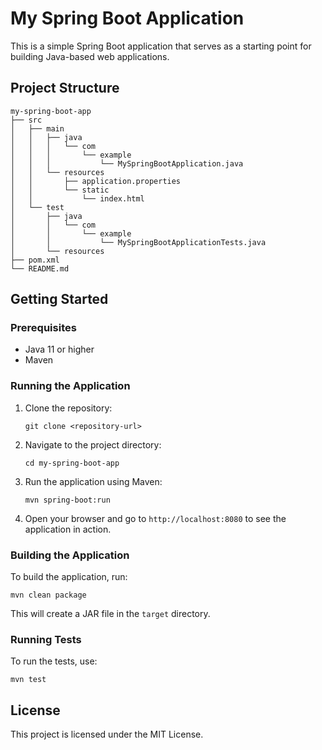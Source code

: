 # My Spring Boot Application

This is a simple Spring Boot application that serves as a starting point for building Java-based web applications.

## Project Structure

```
my-spring-boot-app
├── src
│   ├── main
│   │   ├── java
│   │   │   └── com
│   │   │       └── example
│   │   │           └── MySpringBootApplication.java
│   │   └── resources
│   │       ├── application.properties
│   │       └── static
│   │           └── index.html
│   └── test
│       ├── java
│       │   └── com
│       │       └── example
│       │           └── MySpringBootApplicationTests.java
│       └── resources
├── pom.xml
└── README.md
```

## Getting Started

### Prerequisites

- Java 11 or higher
- Maven

### Running the Application

1. Clone the repository:
   ```
   git clone <repository-url>
   ```

2. Navigate to the project directory:
   ```
   cd my-spring-boot-app
   ```

3. Run the application using Maven:
   ```
   mvn spring-boot:run
   ```

4. Open your browser and go to `http://localhost:8080` to see the application in action.

### Building the Application

To build the application, run:
```
mvn clean package
```

This will create a JAR file in the `target` directory.

### Running Tests

To run the tests, use:
```
mvn test
```

## License

This project is licensed under the MIT License.